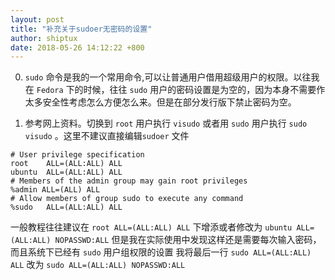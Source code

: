 ```yaml
---
layout: post
title: "补充关于sudoer无密码的设置"
author: shiptux
date: 2018-05-26 14:12:22 +800
---
```


0. `sudo` 命令是我的一个常用命令,可以让普通用户借用超级用户的权限。以往我在 `Fedora` 下的时候，往往 `sudo` 用户的密码设置是为空的，因为本身不需要作太多安全性考虑怎么方便怎么来。但是在部分发行版下禁止密码为空。

1. 参考网上资料。切换到 `root` 用户执行 <code>visudo</code> 或者用 `sudo` 用户执行 <code>sudo visudo</code> 。这里不建议直接编辑`sudoer` 文件

```
# User privilege specification
root    ALL=(ALL:ALL) ALL
ubuntu  ALL=(ALL:ALL) ALL
# Members of the admin group may gain root privileges
%admin ALL=(ALL) ALL
# Allow members of group sudo to execute any command
%sudo   ALL=(ALL:ALL) ALL
```

一般教程往往建议在 <code>root    ALL=(ALL:ALL) ALL</code> 下增添或者修改为 <code>ubuntu  ALL=(ALL:ALL) NOPASSWD:ALL</code> 但是我在实际使用中发现这样还是需要每次输入密码，而且系统下已经有 `sudo` 用户组权限的设置 我将最后一行 <code>sudo ALL=(ALL:ALL) ALL</code> 改为 <code>sudo ALL=(ALL:ALL) NOPASSWD:ALL</code>